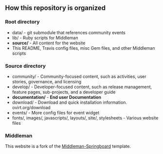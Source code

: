## How this repository is organized

### Root directory
* data/ - git submodule that references community events
* lib/ - Ruby scripts for Middleman
* **source/** - All content for the website
* This README, Travis config files, misc Gem files, and other Middleman scripts

### Source directory
* community/ - Community-focused content, such as activities, user stories, governance, and licensing
* develop/ - Developer-focused content, such as release management, feature pages, sub-projects, and a developer guide
* **documentation/** - **End user Documentation**
* download/ - Download and quick installation information. ovirt.org/download
* events/ - More config files for event widget
* fonts/, images/, javascripts/, layouts/, site/, stylesheets - Various website files

### Middleman
This website is a fork of the [Middleman-Springboard](https://github.com/OSAS/middleman-springboard) template.
